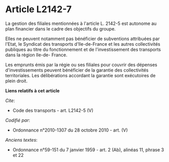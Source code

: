 # Article L2142-7

La gestion des filiales mentionnées à l'article L. 2142-5 est autonome au plan financier dans le cadre des objectifs du
groupe. 

Elles ne peuvent notamment pas bénéficier de subventions attribuées par l'Etat, le Syndicat des transports d'Ile-de-France et
les autres collectivités publiques au titre du fonctionnement et de l'investissement des transports dans la région Ile-de-
France. 

Les emprunts émis par la régie ou ses filiales pour couvrir des dépenses d'investissements peuvent bénéficier de la garantie
des collectivités territoriales. Les délibérations accordant la garantie sont exécutoires de plein droit.

**Liens relatifs à cet article**

_Cite_:

  - Code des transports - art. L2142-5 (V)

_Codifié par_:

  - Ordonnance n°2010-1307 du 28 octobre 2010 - art. (V)

_Anciens textes_:

  - Ordonnance n°59-151 du 7 janvier 1959 - art. 2 (Ab), alinéas 11, phrase 3 et 22

